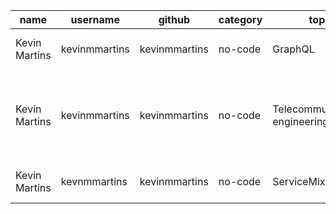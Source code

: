 | name          | username      | github        | category | topic                          | contribution | description                                                                                    | link                                                                                                                            |
|---------------|---------------|---------------|----------|--------------------------------|--------------|------------------------------------------------------------------------------------------------|---------------------------------------------------------------------------------------------------------------------------------|
| Kevin Martins | kevinmmartins | kevinmmartins | no-code  | GraphQL                        | article      | How to create an email custom scalar to Apollo GraphQL                                         | https://www.showwcase.com/show/17632/creating-an-email-custom-scalar-to-apollo-graphql                                          |
| Kevin Martins | kevinmmartins | kevinmmartins | no-code  | Telecommunications engineering | article      | Portuguese article focused on telecommunications engineering migrating to software development | https://www.showwcase.com/show/17633/4-dicas-para-engenheiros-eletricostelecomunicacoes-que-estao-migrando-para-desenvolvimento |
| Kevin Martins | kevnmmartins  | kevinmmartins | no-code  | ServiceMix                     | article      | How to convert a JAR to bundle in ServiceMix                                                   | https://www.showwcase.com/show/17645/convert-jar-to-bundle-in-servicemix                                                        |
